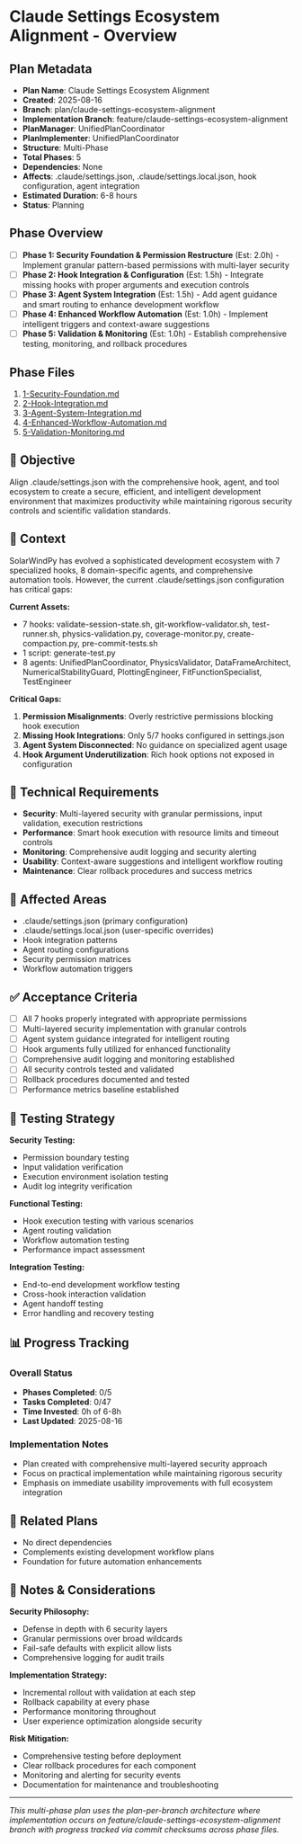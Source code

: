 # Claude Settings Ecosystem Alignment - Overview

## Plan Metadata
- **Plan Name**: Claude Settings Ecosystem Alignment
- **Created**: 2025-08-16
- **Branch**: plan/claude-settings-ecosystem-alignment
- **Implementation Branch**: feature/claude-settings-ecosystem-alignment
- **PlanManager**: UnifiedPlanCoordinator
- **PlanImplementer**: UnifiedPlanCoordinator
- **Structure**: Multi-Phase
- **Total Phases**: 5
- **Dependencies**: None
- **Affects**: .claude/settings.json, .claude/settings.local.json, hook configuration, agent integration
- **Estimated Duration**: 6-8 hours
- **Status**: Planning

## Phase Overview
- [ ] **Phase 1: Security Foundation & Permission Restructure** (Est: 2.0h) - Implement granular pattern-based permissions with multi-layer security
- [ ] **Phase 2: Hook Integration & Configuration** (Est: 1.5h) - Integrate missing hooks with proper arguments and execution controls
- [ ] **Phase 3: Agent System Integration** (Est: 1.5h) - Add agent guidance and smart routing to enhance development workflow
- [ ] **Phase 4: Enhanced Workflow Automation** (Est: 1.0h) - Implement intelligent triggers and context-aware suggestions
- [ ] **Phase 5: Validation & Monitoring** (Est: 1.0h) - Establish comprehensive testing, monitoring, and rollback procedures

## Phase Files
1. [1-Security-Foundation.md](./1-Security-Foundation.md)
2. [2-Hook-Integration.md](./2-Hook-Integration.md)
3. [3-Agent-System-Integration.md](./3-Agent-System-Integration.md)
4. [4-Enhanced-Workflow-Automation.md](./4-Enhanced-Workflow-Automation.md)
5. [5-Validation-Monitoring.md](./5-Validation-Monitoring.md)

## 🎯 Objective
Align .claude/settings.json with the comprehensive hook, agent, and tool ecosystem to create a secure, efficient, and intelligent development environment that maximizes productivity while maintaining rigorous security controls and scientific validation standards.

## 🧠 Context
SolarWindPy has evolved a sophisticated development ecosystem with 7 specialized hooks, 8 domain-specific agents, and comprehensive automation tools. However, the current .claude/settings.json configuration has critical gaps:

**Current Assets:**
- 7 hooks: validate-session-state.sh, git-workflow-validator.sh, test-runner.sh, physics-validation.py, coverage-monitor.py, create-compaction.py, pre-commit-tests.sh
- 1 script: generate-test.py
- 8 agents: UnifiedPlanCoordinator, PhysicsValidator, DataFrameArchitect, NumericalStabilityGuard, PlottingEngineer, FitFunctionSpecialist, TestEngineer

**Critical Gaps:**
1. **Permission Misalignments**: Overly restrictive permissions blocking hook execution
2. **Missing Hook Integrations**: Only 5/7 hooks configured in settings.json
3. **Agent System Disconnected**: No guidance on specialized agent usage
4. **Hook Argument Underutilization**: Rich hook options not exposed in configuration

## 🔧 Technical Requirements
- **Security**: Multi-layered security with granular permissions, input validation, execution restrictions
- **Performance**: Smart hook execution with resource limits and timeout controls
- **Monitoring**: Comprehensive audit logging and security alerting
- **Usability**: Context-aware suggestions and intelligent workflow routing
- **Maintenance**: Clear rollback procedures and success metrics

## 📂 Affected Areas
- .claude/settings.json (primary configuration)
- .claude/settings.local.json (user-specific overrides)
- Hook integration patterns
- Agent routing configurations
- Security permission matrices
- Workflow automation triggers

## ✅ Acceptance Criteria
- [ ] All 7 hooks properly integrated with appropriate permissions
- [ ] Multi-layered security implementation with granular controls
- [ ] Agent system guidance integrated for intelligent routing
- [ ] Hook arguments fully utilized for enhanced functionality
- [ ] Comprehensive audit logging and monitoring established
- [ ] All security controls tested and validated
- [ ] Rollback procedures documented and tested
- [ ] Performance metrics baseline established

## 🧪 Testing Strategy
**Security Testing:**
- Permission boundary testing
- Input validation verification
- Execution environment isolation testing
- Audit log integrity verification

**Functional Testing:**
- Hook execution testing with various scenarios
- Agent routing validation
- Workflow automation testing
- Performance impact assessment

**Integration Testing:**
- End-to-end development workflow testing
- Cross-hook interaction validation
- Agent handoff testing
- Error handling and recovery testing

## 📊 Progress Tracking

### Overall Status
- **Phases Completed**: 0/5
- **Tasks Completed**: 0/47
- **Time Invested**: 0h of 6-8h
- **Last Updated**: 2025-08-16

### Implementation Notes
- Plan created with comprehensive multi-layered security approach
- Focus on practical implementation while maintaining rigorous security
- Emphasis on immediate usability improvements with full ecosystem integration

## 🔗 Related Plans
- No direct dependencies
- Complements existing development workflow plans
- Foundation for future automation enhancements

## 💬 Notes & Considerations
**Security Philosophy:**
- Defense in depth with 6 security layers
- Granular permissions over broad wildcards
- Fail-safe defaults with explicit allow lists
- Comprehensive logging for audit trails

**Implementation Strategy:**
- Incremental rollout with validation at each step
- Rollback capability at every phase
- Performance monitoring throughout
- User experience optimization alongside security

**Risk Mitigation:**
- Comprehensive testing before deployment
- Clear rollback procedures for each component
- Monitoring and alerting for security events
- Documentation for maintenance and troubleshooting

---
*This multi-phase plan uses the plan-per-branch architecture where implementation occurs on feature/claude-settings-ecosystem-alignment branch with progress tracked via commit checksums across phase files.*